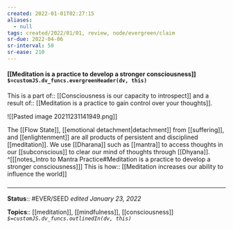 ```yaml
---
created: 2022-01-01T02:27:15 
aliases:
  - null
tags: created/2022/01/01, review, node/evergreen/claim
sr-due: 2022-04-06
sr-interval: 50
sr-ease: 210
---
```


#### [[Meditation is a practice to develop a stronger consciousness]] `$=customJS.dv_funcs.evergreenHeader(dv, this)`

This is a
part of:: [[Consciousness is our capacity to introspect]]
and a
result of::  [[Meditation is a practice to gain control over your thoughts]].

![[Pasted image 20211231141949.png]]

The [[Flow State]], [[emotional detachment|detachment]] from [[suffering]], and [[enlightenment]] are all products of persistent and disciplined [[meditation]].
We use [[Dharana]] such as [[mantra]] to access thoughts in our [[subconscious]] to clear our mind of thoughts through [[Dhyana]]. 
^[[[notes_Intro to Mantra Practice#Meditation is a practice to develop a stronger consciousness]]]
This is
how:: [[Meditation increases our ability to influence the world]]

### <hr class="footnote"/>

**Status**:: #EVER/SEED 
*edited January 23, 2022*

**Topics**:: [[meditation]], [[mindfulness]], [[consciousness]]
*`$=customJS.dv_funcs.outlinedIn(dv, this)`*
